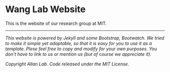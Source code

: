 # Wang Lab Website

This is the website of our research group at MIT.


--- 

_This website is powered by Jekyll and some Bootstrap, Bootwatch. We tried to make it simple yet adaptable, so that it is easy for you to use it as a template. Plese feel free to copy and modify for your own purposes.  You don't have to link to us or mention us (but of course we appreciate it)._

_Copyright Allan Lab._
_Code released under the MIT License._

